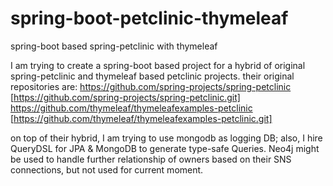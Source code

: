 spring-boot-petclinic-thymeleaf
===============================

spring-boot based spring-petclinic with thymeleaf

I am trying to create a spring-boot based project for a hybrid of original spring-petclinic and thymeleaf based petclinic projects.
their original repositories are:
https://github.com/spring-projects/spring-petclinic [https://github.com/spring-projects/spring-petclinic.git]
https://github.com/thymeleaf/thymeleafexamples-petclinic [https://github.com/thymeleaf/thymeleafexamples-petclinic.git]

on top of their hybrid, I am trying to use mongodb as logging DB; also, I hire QueryDSL for JPA & MongoDB to generate type-safe Queries.
Neo4j might be used to handle further relationship of owners based on their SNS connections, but not used for current moment.


